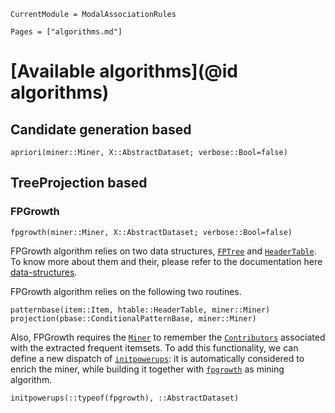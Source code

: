 ```@meta
CurrentModule = ModalAssociationRules
```

```@contents
Pages = ["algorithms.md"]
```

# [Available algorithms](@id algorithms)

## Candidate generation based

```@docs
apriori(miner::Miner, X::AbstractDataset; verbose::Bool=false)
```

## TreeProjection based

### FPGrowth

```@docs
fpgrowth(miner::Miner, X::AbstractDataset; verbose::Bool=false)
```

FPGrowth algorithm relies on two data structures, [`FPTree`](@ref) and [`HeaderTable`](@ref).
To know more about them and their, please refer to the documentation here [data-structures](@ref).

FPGrowth algorithm relies on the following two routines.

```@docs
patternbase(item::Item, htable::HeaderTable, miner::Miner)
projection(pbase::ConditionalPatternBase, miner::Miner)
```

Also, FPGrowth requires the [`Miner`](@ref) to remember the [`Contributors`](@ref) associated with the extracted frequent itemsets.
To add this functionality, we can define a new dispatch of [`initpowerups`](@ref): it is automatically considered to enrich the miner, while building it together with [`fpgrowth`](@ref) as mining algorithm.

```@docs
initpowerups(::typeof(fpgrowth), ::AbstractDataset)
```